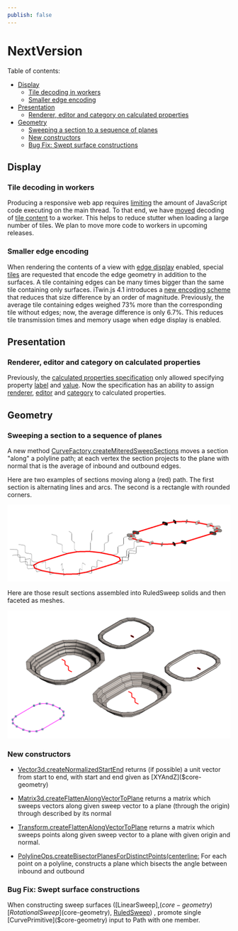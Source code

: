 ```yaml
---
publish: false
---
```

# NextVersion

Table of contents:

- [Display](#display)
  - [Tile decoding in workers](#tile-decoding-in-workers)
  - [Smaller edge encoding](#smaller-edge-encoding)
- [Presentation](#presentation)
  - [Renderer, editor and category on calculated properties](#renderer-editor-and-category-on-calculated-properties)
- [Geometry](#geometry)
  - [Sweeping a section to a sequence of planes](#sweeping-a-section-to-a-sequence-of-planes)
  - [New constructors](#new-constructors)
  - [Bug Fix: Swept surface constructions](#bug-fix-swept-surface-constructions)

## Display

### Tile decoding in workers

Producing a responsive web app requires [limiting](https://web.dev/off-main-thread/) the amount of JavaScript code executing on the main thread. To that end, we have [moved](https://github.com/iTwin/itwinjs-core/pull/5548) decoding of [tile content](https://www.itwinjs.org/learning/display/tiles/) to a worker. This helps to reduce stutter when loading a large number of tiles. We plan to move more code to workers in upcoming releases.

### Smaller edge encoding

When rendering the contents of a view with [edge display](https://www.itwinjs.org/learning/display/edgedisplay/) enabled, special [tiles](https://www.itwinjs.org/learning/display/tiles/) are requested that encode the edge geometry in addition to the surfaces. A tile containing edges can be many times bigger than the same tile containing only surfaces. iTwin.js 4.1 introduces a [new encoding scheme](https://github.com/iTwin/itwinjs-core/pull/5581) that reduces that size difference by an order of magnitude. Previously, the average tile containing edges weighed 73% more than the corresponding tile without edges; now, the average difference is only 6.7%. This reduces tile transmission times and memory usage when edge display is enabled.

## Presentation

### Renderer, editor and category on calculated properties

Previously, the [calculated properties specification](../presentation/content/CalculatedPropertiesSpecification.md) only allowed specifying property [label](../presentation/content/CalculatedPropertiesSpecification.md#attribute-label) and [value](../presentation/content/CalculatedPropertiesSpecification.md#attribute-value). Now the specification has an ability to assign [renderer](../presentation/content/CalculatedPropertiesSpecification.md#attribute-renderer), [editor](../presentation/content/CalculatedPropertiesSpecification.md#attribute-editor) and [category](../presentation/content/CalculatedPropertiesSpecification.md#attribute-categoryid) to calculated properties.

## Geometry

### Sweeping a section to a sequence of planes

A new method [CurveFactory.createMiteredSweepSections]($core-geometry) moves a section "along" a polyline path; at each vertex the section projects to the plane with normal that is the average of inbound and outbound edges.

Here are two examples of sections moving along a (red) path.  The first section is alternating lines and arcs.  The second is a rectangle with rounded corners.

![createMiteredSweepSectionsSections](./assets/sweepSequence.png)

Here are those result sections assembled into RuledSweep solids and then faceted as meshes.

![createMiteredSweepSectionsAsSurfaceAndMesh](./assets/createMiteredSweepSections.jpg)

### New constructors

- [Vector3d.createNormalizedStartEnd]($core-geometry) returns (if possible) a unit vector from start to end, with start and end given as [XYAndZ]($core-geometry)
- [Matrix3d.createFlattenAlongVectorToPlane]($core-geometry) returns a matrix which sweeps vectors along given sweep vector to a plane (through the origin) through described by its normal
- [Transform.createFlattenAlongVectorToPlane]($core-geometry) returns a matrix which sweeps points along given sweep vector to a plane with given origin and normal.

- [PolylineOps.createBisectorPlanesForDistinctPoints(centerline:]($core-geometry) For each point on a polyline, constructs a plane which bisects the angle between inbound and outbound

### Bug Fix: Swept surface constructions

When constructing sweep surfaces ([LinearSweep],($core-geometry) [RotationalSweep]($core-geometry), [RuledSweep]($core-geometry)) , promote single [CurvePrimitive]($core-geometry) input to Path with one member.
